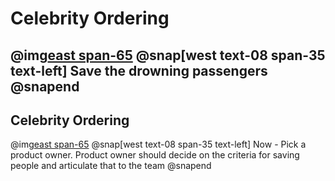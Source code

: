 # Celebrity Ordering
@img[east span-65](assets/img/sinking-ship.jpg)
@snap[west text-08 span-35 text-left]
Save the drowning passengers
@snapend
---

## Celebrity Ordering
@img[east span-65](assets/img/sinking-ship.jpg)
@snap[west text-08 span-35 text-left]
Now - Pick a product owner.
Product owner should decide on the criteria for saving people and articulate that to the team
@snapend
